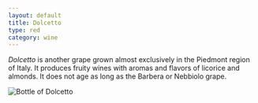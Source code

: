 ```yaml
---
layout: default
title: Dolcetto
type: red
category: wine
---
```


*Dolcetto* is another grape grown almost exclusively in the Piedmont region of Italy. It produces fruity wines with aromas and flavors of licorice and almonds. It does not age as long as the Barbera or Nebbiolo grape.

![Bottle of Dolcetto](http://static.wine-searcher.net/images/labels/22/39/ceretto-rossana-dolcetto-d-alba-piedmont-italy-10152239.jpg)